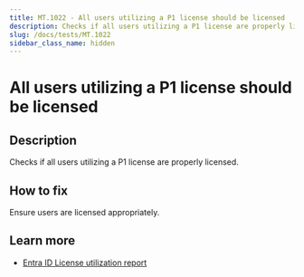 ```yaml
---
title: MT.1022 - All users utilizing a P1 license should be licensed
description: Checks if all users utilizing a P1 license are properly licensed.
slug: /docs/tests/MT.1022
sidebar_class_name: hidden
---
```


# All users utilizing a P1 license should be licensed

## Description

Checks if all users utilizing a P1 license are properly licensed.

## How to fix

Ensure users are licensed appropriately.

## Learn more

- [Entra ID License utilization report](https://entra.microsoft.com/#view/Microsoft_AAD_IAM/UsageAndInsightsMenuBlade/~/License%20Utilization)
